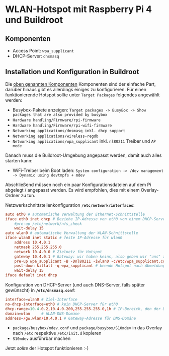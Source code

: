 # WLAN-Hotspot mit Raspberry Pi 4 und Buildroot

## Komponenten

- Access Point: ``wpa_supplicant``
- DHCP-Server: ``dnsmasq``<!---jaja, komische Wahl der Software--->

## Installation und Konfiguration in Buildroot

Die [oben genannten Komponenten](#komponenten) Komponenten sind der einfache Part, darüber hinaus gibt es allerdings einiges zu konfigurieren. Für einen funktionierende Hotspot sollte unter ``Target Packages`` folgendes angewählt werden:

- Busybox-Pakete anzeigen: ``Target packages -> BusyBox -> Show packages that are also provided by busybox``
- ``Hardware handling/Firmware/rpi-firmware``
- ``Hardware handling/Firmware/rpi-wifi-firmware``
- ``Networking applications/dnsmasq inkl. dhcp support``
- ``Networking applications/wireless-regdb``
- ``Networking applications/wpa_supplicant`` inkl. ``nl80211`` Treiber und ``AP mode``

Danach muss die Buildroot-Umgebung angepasst werden, damit auch alles starten kann:

- WiFi-Treiber beim Boot laden: ``System configuration -> /dev management -> Dynamic using devtmpfs + mdev``

Abschließend müssen noch ein paar Konfigurationsdateien auf dem Pi abgelegt / angepasst werden. Es wird empfohlen, dies mit einem Overlay-Ordner zu tun.

Netzwerkschnittstellenkonfiguration **``/etc/network/interfaces``**:

```conf
auto eth0 # automatische Verwaltung der Ethernet-Schnittstelle
iface eth0 inet dhcp # Beziehe IP-Adresse von eth0 von einem DHCP-Server eines anderen Routers
    #pre-up /etc/network/nfs_check
    wait-delay 15
auto wlan0 # automatische Verwaltung der WLAN-Schnittstelle
iface wlan0 inet static # feste IP-Adresse für wlan0
    address 10.4.0.1
    netmask 255.255.255.0
    network 10.4.0.0 # Zielnetz für Hotspot
    gateway 10.4.0.1 # Gateway: wir haben keins, also geben wir "uns" an
    pre-up wpa_supplicant -B -Dnl80211 -iwlan0 -c/etc/wpa_supplicant.conf # starte den Hotspot vor Bereitmeldung des Interface
    post-down killall -q wpa_supplicant # beende Hotspot nach Abmeldung des Interface
    wait-delay 15
iface default inet dhcp
```

Konfiguration von DHCP-Server (und auch DNS-Server, falls später gewünscht) in **``/etc/dnsmasq.conf``**:

```conf
interface=wlan0 # Ziel-Interface
no-dhcp-interface=eth0 # kein DHCP-Server für eth0
dhcp-range=10.4.0.2,10.4.0.200,255.255.255.0,1h # IP-Bereich, den der DHCP-Server vergibt
domain=wlan     # WLAN-DNS-Domäne
address=/gw.wlan/10.4.0.1 # Gateway-Adresse für DNS-Domäne
```

- ``package/busybox/mdev.conf`` und ``package/busybox/S10mdev`` in das Overlay nach ``/etc`` respektive ``/etc/init.d`` kopieren
- ``S10mdev`` ausführbar machen

Jetzt *sollte* der Hotspot funktionieren :-)
